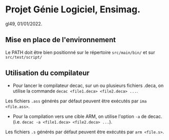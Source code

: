 # Projet Génie Logiciel, Ensimag.
gl49, 01/01/2022.

## Mise en place de l'environnement

Le PATH doit être bien positionné sur le répertoire ```src/main/bin/```
et sur ```src/test/script/```

## Utilisation du compilateur

- Pour lancer le compilateur decac, sur un ou plusieurs fichiers .deca,
on utilise la commande 
```decac <file1.deca> <file2.deca> ...```.

Les fichiers ```.ass``` générés par défaut peuvent être exécutés par
```ima <file.ass>```.

- Pour la compilation vers une cible ARM, on utilise l'option ```-a```
de decac. (i.e. ```decac -a <file1.deca> <file2.deca> ...```).

Les fichiers ```.s``` générés par défaut peuvent être exécutés par
```arm <file.s>```.




